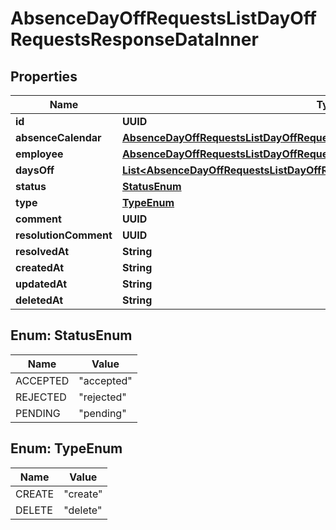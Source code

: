 

# AbsenceDayOffRequestsListDayOffRequestsResponseDataInner


## Properties

| Name | Type | Description | Notes |
|------------ | ------------- | ------------- | -------------|
|**id** | **UUID** |  |  [optional] |
|**absenceCalendar** | [**AbsenceDayOffRequestsListDayOffRequestsResponseDataInnerAbsenceCalendar**](AbsenceDayOffRequestsListDayOffRequestsResponseDataInnerAbsenceCalendar.md) |  |  [optional] |
|**employee** | [**AbsenceDayOffRequestsListDayOffRequestsResponseDataInnerEmployee**](AbsenceDayOffRequestsListDayOffRequestsResponseDataInnerEmployee.md) |  |  [optional] |
|**daysOff** | [**List&lt;AbsenceDayOffRequestsListDayOffRequestsResponseDataInnerDaysOffInner&gt;**](AbsenceDayOffRequestsListDayOffRequestsResponseDataInnerDaysOffInner.md) |  |  [optional] |
|**status** | [**StatusEnum**](#StatusEnum) |  |  [optional] |
|**type** | [**TypeEnum**](#TypeEnum) |  |  [optional] |
|**comment** | **UUID** |  |  [optional] |
|**resolutionComment** | **UUID** |  |  [optional] |
|**resolvedAt** | **String** |  |  [optional] |
|**createdAt** | **String** |  |  [optional] |
|**updatedAt** | **String** |  |  [optional] |
|**deletedAt** | **String** |  |  [optional] |



## Enum: StatusEnum

| Name | Value |
|---- | -----|
| ACCEPTED | &quot;accepted&quot; |
| REJECTED | &quot;rejected&quot; |
| PENDING | &quot;pending&quot; |



## Enum: TypeEnum

| Name | Value |
|---- | -----|
| CREATE | &quot;create&quot; |
| DELETE | &quot;delete&quot; |




